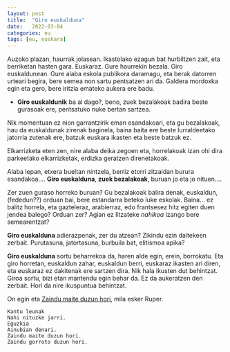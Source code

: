 ```yaml
---
layout: post
title:  "Giro euskalduna"
date:   2022-03-04
categories: eu 
tags: [eu, euskara]
---
```

Auzoko plazan, haurrak jolasean. Ikastolako ezagun bat hurbiltzen zait, eta berriketan hasten gara. 
Euskaraz. Gure haurrekin bezala. Giro euskaldunean. 
Gure alaba eskola publikora daramagu, eta berak datorren urteari begira, bere semea non sartu pentsatzen ari da. Galdera mordoxka egin eta gero, bere iritzia emateko aukera ere badu. 
- **Giro euskaldunik** ba al dago?, beno, zuek bezalakoak badira beste gurasoak ere, pentsatuko nuke bertan sartzea. 

Nik momentuan ez nion garrantzirik eman esandakoari, eta gu bezalakoak, hau da euskaldunak zirenak baginela, baina baita ere beste lurraldeetako jatorria zutenak ere, batzuk euskara ikasten eta beste batzuk ez. 

Elkarrizketa eten zen, nire alaba deika zegoen eta, horrelakoak izan ohi dira parkeetako elkarrizketak, erdizka geratzen direnetakoak. 

Alaba lepan, etxera bueltan nintzela, berriz etorri zitzaidan burura esandakoa.... **Giro euskalduna**, **zuek bezalakoak**, buruan jo eta jo nituen.... 

Zer zuen guraso horreko buruan? Gu bezalakoak balira denak, euskaldun, (fededun??) orduan bai, bere estandarra beteko luke eskolak. Baina... ez balitz horrela, eta gazteleraz, arabierraz, edo frantsesez hitz egiten duen jendea balego? Orduan zer? Agian ez litzateke *nahikoa* izango bere semearentzat?

**Giro euskalduna** adierazpenak, zer du atzean? 
Zikindu ezin daitekeen zerbait. Purutasuna, jatortasuna, burbuila bat, elitismoa apika?

**Giro euskalduna** sortu beharrekoa da, haren alde egin, erein, borrokatu. Eta giro horretan, euskaldun zahar, euskaldun berri, euskaraz ikasten ari diren, eta euskaraz ez dakitenak ere sartzen dira. Nik hala ikusten dut behintzat. 
Giroa sortu, bizi etan mantendu egin behar da. 
Ez da aukeratzen den zerbait. Hori da nire ikuspuntua behintzat. 

On egin eta [Zaindu maite duzun hori](https://www.youtube.com/watch?v=UtjzB9xrwAw), mila esker Ruper.

	Kantu leunak
	Nahi nituzke jarri.
	Eguzkia
	Ainubian denari.
	Zaindu maite duzun hori.
	Zaindu gorroto duzun hori.
